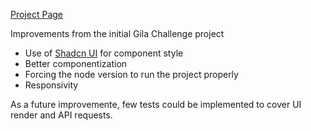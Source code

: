 [Project Page](https://gila-xchallenge-nhgr.vercel.app/)

Improvements from the initial Gila Challenge project

- Use of [Shadcn UI](https://ui.shadcn.com/) for component style
- Better componentization
- Forcing the node version to run the project properly
- Responsivity

As a future improvemente, few tests could be implemented to cover UI render and API requests.
